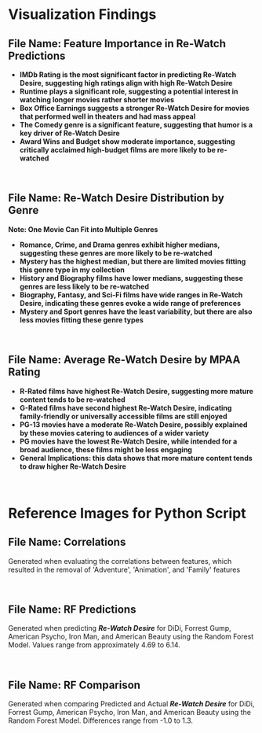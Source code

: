 # Visualization Findings

## File Name: Feature Importance in Re-Watch Predictions
* **IMDb Rating is the most significant factor in predicting Re-Watch Desire, suggesting high ratings align with high Re-Watch Desire**
* **Runtime plays a significant role, suggesting a potential interest in watching longer movies rather shorter movies**
* **Box Office Earnings suggests a stronger Re-Watch Desire for movies that performed well in theaters and had mass appeal**
* **The Comedy genre is a significant feature, suggesting that humor is a key driver of Re-Watch Desire**
* **Award Wins and Budget show moderate importance, suggesting critically acclaimed high-budget films are more likely to be re-watched**

<br>

## File Name: Re-Watch Desire Distribution by Genre
**Note: One Movie Can Fit into Multiple Genres**

* **Romance, Crime, and Drama genres exhibit higher medians, suggesting these genres are more likely to be re-watched**
* **Mystery has the highest median, but there are limited movies fitting this genre type in my collection**
* **History and Biography films have lower medians, suggesting these genres are less likely to be re-watched**
* **Biography, Fantasy, and Sci-Fi films have wide ranges in Re-Watch Desire, indicating these genres evoke a wide range of preferences**
* **Mystery and Sport genres have the least variability, but there are also less movies fitting these genre types**

<br>

## File Name: Average Re-Watch Desire by MPAA Rating
* **R-Rated films have highest Re-Watch Desire, suggesting more mature content tends to be re-watched**
* **G-Rated films have second highest Re-Watch Desire, indicating family-friendly or universally accessible films are still enjoyed**
* **PG-13 movies have a moderate Re-Watch Desire, possibly explained by these movies catering to audiences of a wider variety**
* **PG movies have the lowest Re-Watch Desire, while intended for a broad audience, these films might be less engaging**
* **General Implications: this data shows that more mature content tends to draw higher Re-Watch Desire**

<br>

# Reference Images for Python Script

## File Name: Correlations
Generated when evaluating the correlations between features, which resulted in the removal of 'Adventure', 'Animation', and 'Family' features

<br>

## File Name: RF Predictions
Generated when predicting ***Re-Watch Desire*** for DiDi, Forrest Gump, American Psycho, Iron Man, and American Beauty using the Random Forest Model. Values range from approximately 4.69 to 6.14.

<br>

## File Name: RF Comparison
Generated when comparing Predicted and Actual ***Re-Watch Desire*** for DiDi, Forrest Gump, American Psycho, Iron Man, and American Beauty using the Random Forest Model. Differences range from -1.0 to 1.3.

<br>
